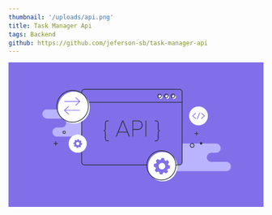 ```yaml
---
thumbnail: '/uploads/api.png'
title: Task Manager Api
tags: Backend
github: https://github.com/jeferson-sb/task-manager-api
---
```


![](/uploads/api.png)

